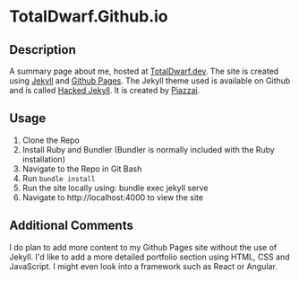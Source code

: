 # TotalDwarf.Github.io

## Description

A summary page about me, hosted at [TotalDwarf.dev](https://totaldwarf.dev).
The site is created using [Jekyll](https://jekyllrb.com/) and [Github Pages](https://pages.github.com/).
The Jekyll theme used is available on Github and is called [Hacked Jekyll](https://github.com/piazzai/hacked-jekyll).
It is created by [Piazzai](https://github.com/piazzai).

## Usage

1. Clone the Repo
2. Install Ruby and Bundler (Bundler is normally included with the Ruby installation)
3. Navigate to the Repo in Git Bash
4. Run `bundle install`
5. Run the site locally using:
    bundle exec jekyll serve
6. Navigate to http://localhost:4000 to view the site

## Additional Comments
I do plan to add more content to my Github Pages site without the use of Jekyll.
I'd like to add a more detailed portfolio section using HTML, CSS and JavaScript.
I might even look into a framework such as React or Angular.